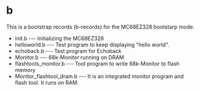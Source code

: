 # b

This is a bootstrap records (b-records) for the MC68EZ328 bootstarp mode.

- init.b --- Initializing the MC68EZ328
- helloworld.b --- Test program to keep displaying "hello world".
- echoback.b --- Test program for Echoback
- Monitor.b --- 68k-Monitor running on DRAM
- flashtools_monitor.b --- Tool program to write 68k-Monitor to flash memory
- Monitor_flashtool_dram.b --- It is an integrated monitor program and flash tool. It runs on RAM.
